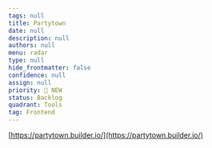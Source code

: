 ```yaml
---
tags: null
title: Partytown
date: null
description: null
authors: null
menu: radar
type: null
hide_frontmatter: false
confidence: null
assign: null
priority: 🌟 NEW
status: Backlog
quadrant: Tools
tag: Frontend
---
```


[https://partytown.builder.io/](https://partytown.builder.io/)

